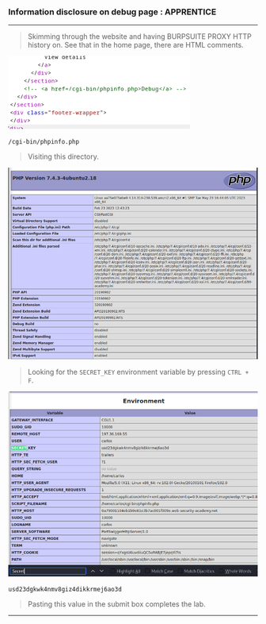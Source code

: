 
### Information disclosure on debug page : APPRENTICE

---

>  Skimming through the website and having BURPSUITE PROXY HTTP history on.
>  See that in the home page, there are HTML comments.

![](./screenshots/lab2-comment.png)

```
/cgi-bin/phpinfo.php
```

> Visiting this directory.

![](./screenshots/lab2-debug.png)

> Looking for the `SECRET_KEY` environment variable by pressing `CTRL + F`.

![](./screenshots/lab2-env.png)

```
usd23dgkwk4nmv8giz4dikkrmej6ao3d
```

> Pasting this value in the submit box completes the lab.

---
